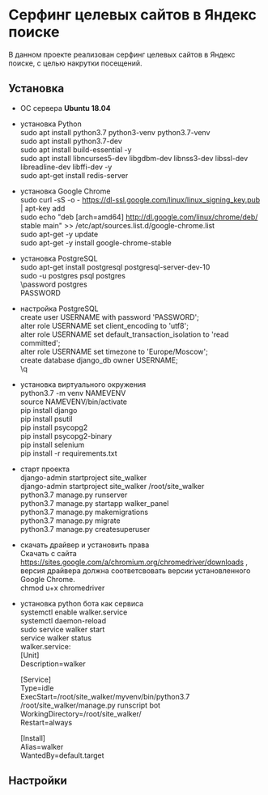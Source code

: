# Серфинг целевых сайтов в Яндекс поиске

В данном проекте реализован серфинг целевых сайтов в Яндекс поиске, с целью накрутки посещений.

## Установка

- ОС сервера **Ubuntu 18.04**
- установка Python  
  sudo apt install python3.7 python3-venv python3.7-venv  
  sudo apt install python3.7-dev  
  sudo apt install build-essential -y  
  sudo apt install libncurses5-dev libgdbm-dev libnss3-dev libssl-dev libreadline-dev libffi-dev -y  
  sudo apt-get install redis-server  
- установка Google Chrome  
  sudo curl -sS -o - https://dl-ssl.google.com/linux/linux_signing_key.pub | apt-key add  
  sudo echo "deb [arch=amd64]  http://dl.google.com/linux/chrome/deb/ stable main" >> /etc/apt/sources.list.d/google-chrome.list  
  sudo apt-get -y update  
  sudo apt-get -y install google-chrome-stable  
- установка PostgreSQL  
  sudo apt-get install postgresql postgresql-server-dev-10  
  sudo -u postgres psql postgres  
  \password postgres  
  PASSWORD  
- настройка PostgreSQL  
  create user USERNAME with password 'PASSWORD';  
  alter role USERNAME set client_encoding to 'utf8';  
  alter role USERNAME set default_transaction_isolation to 'read committed';  
  alter role USERNAME set timezone to 'Europe/Moscow';  
  create database django_db owner USERNAME;  
  \q  
- установка виртуального окружения  
  python3.7 -m venv NAMEVENV  
  source NAMEVENV/bin/activate  
  pip install django  
  pip install psutil  
  pip install psycopg2  
  pip install psycopg2-binary  
  pip install selenium  
  pip install -r requirements.txt  
- старт проекта  
  django-admin startproject site_walker  
  django-admin startproject site_walker /root/site_walker  
  python3.7 manage.py runserver  
  python3.7 manage.py startapp walker_panel  
  python3.7 manage.py makemigrations  
  python3.7 manage.py migrate  
  python3.7 manage.py createsuperuser  
- скачать драйвер и установить права  
  Скачать с сайта https://sites.google.com/a/chromium.org/chromedriver/downloads , версия драйвера должна соответсвовать версии установленного Google Chrome.  
  chmod u+x chromedriver  
- установка python бота как сервиса  
  systemctl enable walker.service  
  systemctl daemon-reload  
  sudo service walker start  
  service walker status  
  walker.service:  
  [Unit]  
  Description=walker  
  
  [Service]  
  Type=idle  
  ExecStart=/root/site_walker/myvenv/bin/python3.7 /root/site_walker/manage.py runscript bot  
  WorkingDirectory=/root/site_walker/  
  Restart=always  
  
  
  [Install]  
  Alias=walker  
  WantedBy=default.target  

## Настройки

